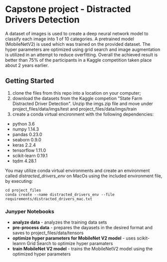 # Capstone project - Distracted Drivers Detection

A dataset of images is used to create a deep neural network model to classify each image into 1 of 10 categories. A pretrained model (MobileNetV2) is used which was trained on the provided dataset. The hyper parameters are optimized using grid search and image augmentation is utilized in an attempt to reduce overfitting. Overall the achieved result is better than 75% of the participants in a Kaggle competition taken place about 2 years earlier.

## Getting Started

1. clone the files from this repo into a location on your computer;
2. download the datasets from the Kaggle competion "State Farm Distracted Driver Detection". Unzip the imgs.zip file and move under project_files/data/imgs/test and project_files/data/imgs/train
3. create a conda virtual encironment with the following dependencies:

* python 3.6
* numpy 1.14.3
* pandas 0.23.0
* seaborn 0.9.0
* keras 2.2.4
* tensorflow 1.11.0
* scikit-learn 0.19.1
* tqdm 4.28.1

You may utilize conda virtual environments and create an environment called *distracted_drivers_env* on MacOs using the included environment file, by executing:

```
cd project_files
conda create --name distracted_drivers_env --file requirements/distracted_drivers_mac.txt
```

### Junyper Notebooks

* **analyze data** - analyzes the training data sets
* **pre-process data** - prepares the dayasets in the desired format and saves to project_files/data/tensors
* **optimize hyper parameters for MobileNet V2 model** - uses scikit-leanrn Grid Search to optimize hyper paramaters
* **train MobileNet V2 model** - trains the MobileNetV2 model using the optimized hyper parameters


